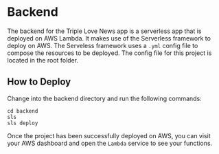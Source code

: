 # Backend
The backend for the Triple Love News app is a serverless app that is deployed on AWS Lambda. It makes use of the Serverless framework to deploy on AWS.
The Serveless framework uses a `.yml` config file to compose the resources to be deployed. The config file for this project is located in the root folder.

## How to Deploy
Change into the backend directory and run the following commands:

```
cd backend
sls
sls deploy
```

Once the project has been successfully deployed on AWS, you can visit your AWS dashboard and open the `Lambda` service to see your functions. 


